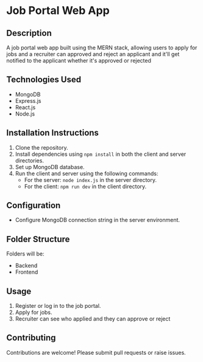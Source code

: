 # Job Portal Web App

## Description
A job portal web app built using the MERN stack, allowing users to apply for jobs and a recruiter can approved and reject an applicant and it'll get notified to the applicant whether it's approved or rejected

## Technologies Used
- MongoDB
- Express.js
- React.js
- Node.js

## Installation Instructions
1. Clone the repository.
2. Install dependencies using `npm install` in both the client and server directories.
3. Set up MongoDB database.
4. Run the client and server using the following commands:
   - For the server: `node index.js` in the server directory.
   - For the client: `npm run dev` in the client directory.

## Configuration
- Configure MongoDB connection string in the server environment.

## Folder Structure
Folders will be:
   - Backend
   - Frontend


## Usage
1. Register or log in to the job portal.
2. Apply for jobs.
3. Recruiter can see who applied and they can approve or reject 


## Contributing
Contributions are welcome! Please submit pull requests or raise issues.


